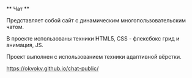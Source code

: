 ** Чат **

Представляет собой сайт с динамическим многопользовательским чатом.

В проекте использованы техники HTML5, CSS - флексбокс грид и анимация, JS. 

Проект выполнен с использованием техники адаптивной вёрстки.

https://okvokv.github.io/chat-public/

